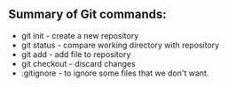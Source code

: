 ## Summary of Git commands:
* git init - create a new repository
* git status - compare working directory with repository
* git add - add file to repository
* git checkout - discard changes
* .gitignore - to ignore some files that we don't want.
